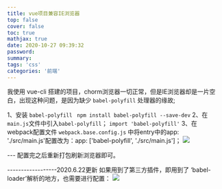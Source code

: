 ```yaml
---
title: vue项目兼容IE浏览器
top: false
cover: false
toc: true
mathjax: true
date: 2020-10-27 09:39:32
password:
summary:
tags: 'css'
categories: '前端'
---
```


我使用 vue-cli 搭建的项目，chorm浏览器一切正常，但是IE浏览器却是一片空白，出现这种问题，是因为缺少 `babel-polyfill` 处理器的缘故;

1、安装 `babel-polyfill`
     ` npm install babel-polyfill --save-dev`
2、在`main.js`文件中引入`babel-polyfill`；
      `import 'babel-polyfill'`
3、在 webpack配置文件 `webpack.base.config.js` 中将entry中的app: './src/main.js'配置改为：app: ['babel-polyfill', './src/main.js']；
![](1879741-20200610212728544-2021199193.png)

--- 配置完之后重新打包刷新浏览器即可。



------------------2020.6.22更新
如果用到了第三方插件，即用到了 ‘babel-loader’解析的地方，也需要进行配置：
![](1879741-20200622120054186-240213618.png)